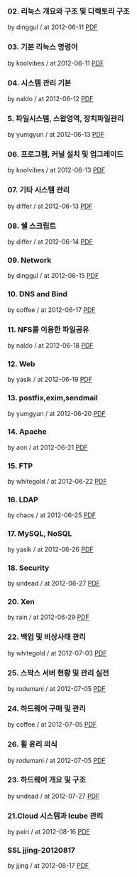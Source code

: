 ### 02. 리눅스 개요와 구조 및 디렉토리 구조

by dinggul / at 2012-06-11
[PDF](https://s3.ap-northeast-2.amazonaws.com/sparcs.home/seminars/dinggul-20120614-1.pdf)

### 03. 기본 리눅스 명령어

by koolvibes / at 2012-06-11
[PDF](https://s3.ap-northeast-2.amazonaws.com/sparcs.home/seminars/koolvibes-20120816-1.pptx)

### 04. 시스템 관리 기본

by naldo / at 2012-06-12
[PDF](https://s3.ap-northeast-2.amazonaws.com/sparcs.home/seminars/naldo-20120613-1.pptx)

### 5. 파일시스템, 스왑영역, 장치파일관리

by yumgyun / at 2012-06-13
[PDF](https://s3.ap-northeast-2.amazonaws.com/sparcs.home/seminars/yumgyun-20120813-1.pptx)

### 06. 프로그램, 커널 설치 및 업그레이드

by koolvibes / at 2012-06-13
[PDF](https://s3.ap-northeast-2.amazonaws.com/sparcs.home/seminars/koolvibes-20120816_1-1.pptx)

### 07. 기타 시스템 관리

by differ / at 2012-06-13
[PDF](https://s3.ap-northeast-2.amazonaws.com/sparcs.home/seminars/differ-20120909-1.pdf)

### 08. 쉘 스크립트

by differ / at 2012-06-14
[PDF](https://s3.ap-northeast-2.amazonaws.com/sparcs.home/seminars/differ-20120909_1-1.pdf)

### 09. Network

by dinggul / at 2012-06-15
[PDF](https://s3.ap-northeast-2.amazonaws.com/sparcs.home/seminars/dinggul-20120617-1.pdf)

### 10. DNS and Bind

by coffee / at 2012-06-17
[PDF](https://s3.ap-northeast-2.amazonaws.com/sparcs.home/seminars/coffee-20120618-1.pptx)

### 11. NFS를 이용한 파일공유

by naldo / at 2012-06-18
[PDF](https://s3.ap-northeast-2.amazonaws.com/sparcs.home/seminars/naldo-20120618-1.pptx)

### 12. Web

by yasik / at 2012-06-19
[PDF](https://s3.ap-northeast-2.amazonaws.com/sparcs.home/seminars/yasik-20120815-1.pptx)

### 13. postfix,exim,sendmail

by yumgyun / at 2012-06-20
[PDF](https://s3.ap-northeast-2.amazonaws.com/sparcs.home/seminars/yumgyun-20120815-1.pptx)

### 14. Apache

by aon / at 2012-06-21
[PDF](https://s3.ap-northeast-2.amazonaws.com/sparcs.home/seminars/aon-20120625-1.pptx)

### 15. FTP

by whitegold / at 2012-06-22
[PDF](https://s3.ap-northeast-2.amazonaws.com/sparcs.home/seminars/whitegold-20120622-1.pdf)

### 16. LDAP

by chaos / at 2012-06-25
[PDF](https://s3.ap-northeast-2.amazonaws.com/sparcs.home/seminars/chaos-20120625-1.pptx)

### 17. MySQL, NoSQL

by yasik / at 2012-06-26
[PDF](https://s3.ap-northeast-2.amazonaws.com/sparcs.home/seminars/yasik-20120815_1-1.pptm)

### 18. Security

by undead / at 2012-06-27
[PDF](https://s3.ap-northeast-2.amazonaws.com/sparcs.home/seminars/undead-20120815-1.pptx)

### 20. Xen

by rain / at 2012-06-29
[PDF](https://s3.ap-northeast-2.amazonaws.com/sparcs.home/seminars/rain-20120820-1.pptx)

### 22. 백업 및 비상사태 관리

by whitegold / at 2012-07-03
[PDF](https://s3.ap-northeast-2.amazonaws.com/sparcs.home/seminars/whitegold-20120703-1.pdf)

### 25. 스팍스 서버 현황 및 관리 실전

by rodumani / at 2012-07-05
[PDF](https://s3.ap-northeast-2.amazonaws.com/sparcs.home/seminars/rodumani-20120818-1.pptx)

### 24. 하드웨어 구매 및 관리

by coffee / at 2012-07-05
[PDF](https://s3.ap-northeast-2.amazonaws.com/sparcs.home/seminars/coffee-20120705-1.pptx)

### 26. 휠 윤리 의식

by rodumani / at 2012-07-05
[PDF](https://s3.ap-northeast-2.amazonaws.com/sparcs.home/seminars/rodumani-20120818_1-1.pptx)

### 23. 하드웨어 개요 및 구조

by undead / at 2012-07-27
[PDF](https://s3.ap-northeast-2.amazonaws.com/sparcs.home/seminars/undead-20120820-1.pptx)

### 21.Cloud 시스템과 Icube 관리

by pairi / at 2012-08-16
[PDF](https://s3.ap-northeast-2.amazonaws.com/sparcs.home/seminars/pairi-20120816_2-1.pptx)

### SSL jjing-20120817

by jjing / at 2012-08-17
[PDF](https://s3.ap-northeast-2.amazonaws.com/sparcs.home/seminars/jjing-20120817-1.pptx)

